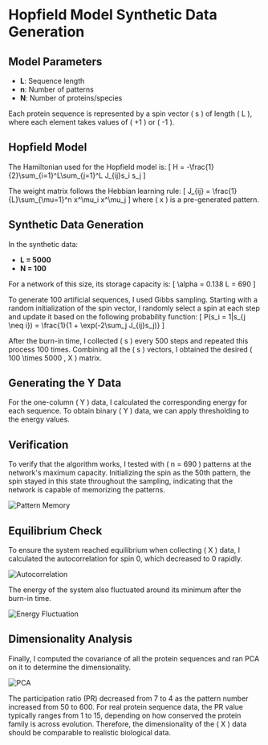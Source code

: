 # Hopfield Model Synthetic Data Generation

## Model Parameters
- **L**: Sequence length
- **n**: Number of patterns
- **N**: Number of proteins/species

Each protein sequence is represented by a spin vector \( s \) of length \( L \), where each element takes values of \( +1 \) or \( -1 \).

## Hopfield Model

The Hamiltonian used for the Hopfield model is:
\[ H = -\frac{1}{2}\sum_{i=1}^L\sum_{j=1}^L J_{ij}s_i s_j \]

The weight matrix follows the Hebbian learning rule:
\[ J_{ij} = \frac{1}{L}\sum_{\mu=1}^n x^\mu_i x^\mu_j \]
where \( x \) is a pre-generated pattern.

## Synthetic Data Generation

In the synthetic data:
- **L = 5000**
- **N = 100**

For a network of this size, its storage capacity is:
\[ \alpha = 0.138 L = 690 \]

To generate 100 artificial sequences, I used Gibbs sampling. Starting with a random initialization of the spin vector, I randomly select a spin at each step and update it based on the following probability function:
\[ P(s_i = 1|s_{j \neq i}) = \frac{1}{1 + \exp(-2\sum_j J_{ij}s_j)} \]

After the burn-in time, I collected \( s \) every 500 steps and repeated this process 100 times. Combining all the \( s \) vectors, I obtained the desired \( 100 \times 5000 \, X \) matrix.

## Generating the Y Data

For the one-column \( Y \) data, I calculated the corresponding energy for each sequence. To obtain binary \( Y \) data, we can apply thresholding to the energy values.

## Verification

To verify that the algorithm works, I tested with \( n = 690 \) patterns at the network's maximum capacity. Initializing the spin as the 50th pattern, the spin stayed in this state throughout the sampling, indicating that the network is capable of memorizing the patterns.

![Pattern Memory](https://github.com/Oldcharm/hofield-synthetic-data/assets/60882513/5b8c5d8f-05e1-4736-a0eb-9d9c9c1e43d2)

## Equilibrium Check

To ensure the system reached equilibrium when collecting \( X \) data, I calculated the autocorrelation for spin 0, which decreased to 0 rapidly.

![Autocorrelation](https://github.com/Oldcharm/hofield-synthetic-data/assets/60882513/61339bf6-5f7e-4732-8bdb-c074f3294654)

The energy of the system also fluctuated around its minimum after the burn-in time.

![Energy Fluctuation](https://github.com/Oldcharm/hofield-synthetic-data/assets/60882513/68487710-685a-4d54-b058-869e5746c544)

## Dimensionality Analysis

Finally, I computed the covariance of all the protein sequences and ran PCA on it to determine the dimensionality.

![PCA](https://github.com/Oldcharm/hofield-synthetic-data/assets/60882513/b236b84b-42f4-4584-943b-daa6f45596b1)

The participation ratio (PR) decreased from 7 to 4 as the pattern number increased from 50 to 600. For real protein sequence data, the PR value typically ranges from 1 to 15, depending on how conserved the protein family is across evolution. Therefore, the dimensionality of the \( X \) data should be comparable to realistic biological data.
